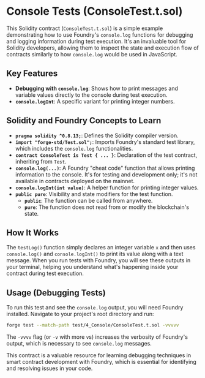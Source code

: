 # Console Tests (ConsoleTest.t.sol)

This Solidity contract (`ConsoleTest.t.sol`) is a simple example demonstrating how to use Foundry's `console.log` functions for debugging and logging information during test execution. It's an invaluable tool for Solidity developers, allowing them to inspect the state and execution flow of contracts similarly to how `console.log` would be used in JavaScript.

## Key Features

*   **Debugging with `console.log`**: Shows how to print messages and variable values directly to the console during test execution.
*   **`console.logInt`**: A specific variant for printing integer numbers.

## Solidity and Foundry Concepts to Learn

*   **`pragma solidity ^0.8.13;`**: Defines the Solidity compiler version.
*   **`import "forge-std/Test.sol";`**: Imports Foundry's standard test library, which includes the `console.log` functionalities.
*   **`contract ConsoleTest is Test { ... }`**: Declaration of the test contract, inheriting from `Test`.
*   **`console.log(...)`**: A Foundry "cheat code" function that allows printing information to the console. It's for testing and development only; it's not available in contracts deployed on the mainnet.
*   **`console.logInt(int value)`**: A helper function for printing integer values.
*   **`public pure`**: Visibility and state modifiers for the test function.
    *   **`public`**: The function can be called from anywhere.
    *   **`pure`**: The function does not read from or modify the blockchain's state.

## How It Works

The `testLog()` function simply declares an integer variable `x` and then uses `console.log()` and `console.logInt()` to print its value along with a text message. When you run tests with Foundry, you will see these outputs in your terminal, helping you understand what's happening inside your contract during test execution.

## Usage (Debugging Tests)

To run this test and see the `console.log` output, you will need Foundry installed. Navigate to your project's root directory and run:

```bash
forge test --match-path test/4_Console/ConsoleTest.t.sol -vvvvv
```

The `-vvvv` flag (or `-v` with more `v`s) increases the verbosity of Foundry's output, which is necessary to see `console.log` messages.

This contract is a valuable resource for learning debugging techniques in smart contract development with Foundry, which is essential for identifying and resolving issues in your code.

